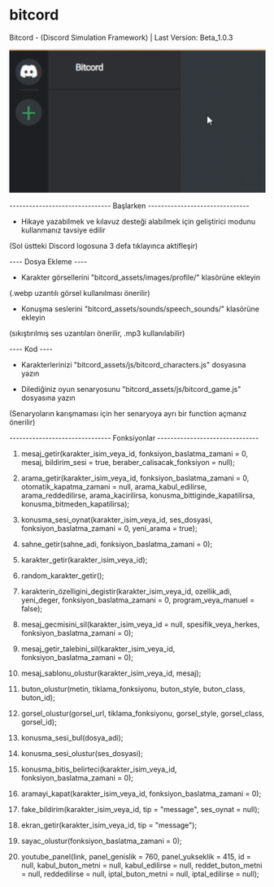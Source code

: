 # bitcord
Bitcord - (Discord Simulation Framework) | Last Version: Beta_1.0.3

![myfile](bitcord_assets/gifs/debug_mode.gif)

------------------------------- Başlarken -------------------------------

* Hikaye yazabilmek ve kılavuz desteği alabilmek için geliştirici modunu kullanmanız tavsiye edilir

(Sol üstteki Discord logosuna 3 defa tıklayınca aktifleşir)

---- Dosya Ekleme ----

* Karakter görsellerini "bitcord_assets/images/profile/" klasörüne ekleyin

(.webp uzantılı görsel kullanılması önerilir)

* Konuşma seslerini "bitcord_assets/sounds/speech_sounds/" klasörüne ekleyin

(sıkıştırılmış ses uzantıları önerilir, .mp3 kullanılabilir)


---- Kod ----

* Karakterlerinizi "bitcord_assets/js/bitcord_characters.js" dosyasına yazın

* Dilediğiniz oyun senaryosunu "bitcord_assets/js/bitcord_game.js" dosyasına yazın

(Senaryoların karışmaması için her senaryoya ayrı bir function açmanız önerilir)



------------------------------- Fonksiyonlar -------------------------------

1. mesaj_getir(karakter_isim_veya_id, fonksiyon_baslatma_zamani = 0, mesaj, bildirim_sesi = true, beraber_calisacak_fonksiyon = null);

2. arama_getir(karakter_isim_veya_id, fonksiyon_baslatma_zamani = 0, otomatik_kapatma_zamani = null, arama_kabul_edilirse, arama_reddedilirse, arama_kacirilirsa, konusma_bittiginde_kapatilirsa, konusma_bitmeden_kapatilirsa);

3. konusma_sesi_oynat(karakter_isim_veya_id, ses_dosyasi, fonksiyon_baslatma_zamani = 0, yeni_arama = true);

4. sahne_getir(sahne_adi, fonksiyon_baslatma_zamani = 0);

5. karakter_getir(karakter_isim_veya_id);

6. random_karakter_getir();

7. karakterin_özelligini_degistir(karakter_isim_veya_id, ozellik_adi, yeni_deger, fonksiyon_baslatma_zamani = 0, program_veya_manuel = false);

8. mesaj_gecmisini_sil(karakter_isim_veya_id = null, spesifik_veya_herkes, fonksiyon_baslatma_zamani = 0);

9. mesaj_getir_talebini_sil(karakter_isim_veya_id, fonksiyon_baslatma_zamani = 0);

10. mesaj_sablonu_olustur(karakter_isim_veya_id, mesaj);

11. buton_olustur(metin, tiklama_fonksiyonu, buton_style, buton_class, buton_id);

12. gorsel_olustur(gorsel_url, tiklama_fonksiyonu, gorsel_style, gorsel_class, gorsel_id);

13. konusma_sesi_bul(dosya_adi);

14. konusma_sesi_olustur(ses_dosyasi);

15. konusma_bitis_belirteci(karakter_isim_veya_id, fonksiyon_baslatma_zamani = 0);

16. aramayi_kapat(karakter_isim_veya_id, fonksiyon_baslatma_zamani = 0);

17. fake_bildirim(karakter_isim_veya_id, tip = "message", ses_oynat = null);

18. ekran_getir(karakter_isim_veya_id, tip = "message");

19. sayac_olustur(fonksiyon_baslatma_zamani = 0);

20. youtube_panel(link, panel_genislik = 760, panel_yukseklik = 415, id = null, kabul_buton_metni = null, kabul_edilirse = null, reddet_buton_metni = null, reddedilirse = null, iptal_buton_metni = null, iptal_edilirse = null);

